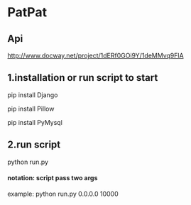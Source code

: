 # PatPat
## Api
http://www.docway.net/project/1dERf0GOi9Y/1deMMvq9FlA

## 1.installation or run script to start

  pip install Django

  pip install Pillow

  pip install PyMysql
## 2.run script

  python run.py 
  
#### notation: script pass two args
  
  example: python run.py 0.0.0.0 10000